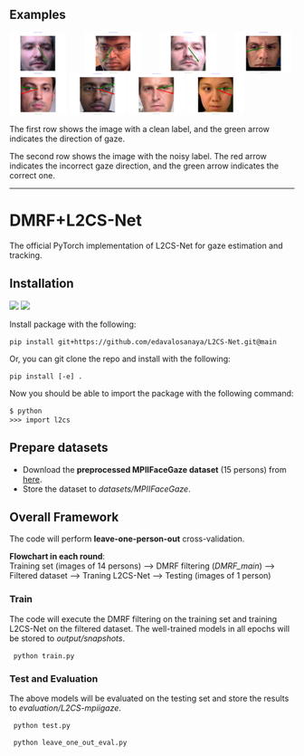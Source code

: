 ## Examples
<div style="display: flex; justify-content: space-between;">
<img src="/pngs/clean1.png" alt="Image 1" style="width:100px;display:inline-block;margin-right: 5px;">
<img src="/pngs/clean2.png" alt="Image 2" style="width:100px;display:inline-block;margin-right: 5px;">
<img src="/pngs/clean3.png" alt="Image 3" style="width:100px;display:inline-block;margin-right: 5px;">
<img src="/pngs/clean4.png" alt="Image 4" style="width:100px;display:inline-block;margin-right: 5px;">
</div>


<img src="/pngs/noise1.png" alt="Image 5" style="width:20%;display:inline-block;">
<img src="/pngs/noise2.png" alt="Image 6" style="width:20%;display:inline-block;">
<img src="/pngs/noise3.png" alt="Image 7" style="width:20%;display:inline-block;">
<img src="/pngs/noise4.png" alt="Image 8" style="width:20%;display:inline-block;">

The first row shows the image with a clean label, and the green arrow indicates the direction of gaze.

The second row shows the image with the noisy label. The red arrow indicates the incorrect gaze direction, and the green arrow indicates the correct one.
___

# DMRF+L2CS-Net

The official PyTorch implementation of L2CS-Net for gaze estimation and tracking.

## Installation
<img src="https://img.shields.io/badge/python%20-%2314354C.svg?&style=for-the-badge&logo=python&logoColor=white"/> <img src="https://img.shields.io/badge/PyTorch%20-%23EE4C2C.svg?&style=for-the-badge&logo=PyTorch&logoColor=white" />

Install package with the following:

```
pip install git+https://github.com/edavalosanaya/L2CS-Net.git@main
```

Or, you can git clone the repo and install with the following:

```
pip install [-e] .
```

Now you should be able to import the package with the following command:

```
$ python
>>> import l2cs
```


## Prepare datasets
* Download the **preprocessed MPIIFaceGaze dataset** (15 persons) from [here](https://phi-ai.buaa.edu.cn/Gazehub/3D-dataset/).
* Store the dataset to *datasets/MPIIFaceGaze*.

## Overall Framework
The code will perform **leave-one-person-out** cross-validation.

**Flowchart in each round**:  
Training set (images of 14 persons) --> DMRF filtering (_DMRF_main_) --> Filtered dataset --> Traning L2CS-Net
--> Testing (images of 1 person)

### Train
The code will execute the DMRF filtering on the training set and training L2CS-Net on the filtered dataset.
The well-trained models in all epochs will be stored to *output/snapshots*.

```
 python train.py 
```

### Test and Evaluation
The above models will be evaluated on the testing set and store the results to *evaluation/L2CS-mpiigaze*.

```
 python test.py 
```

```
 python leave_one_out_eval.py 
```
